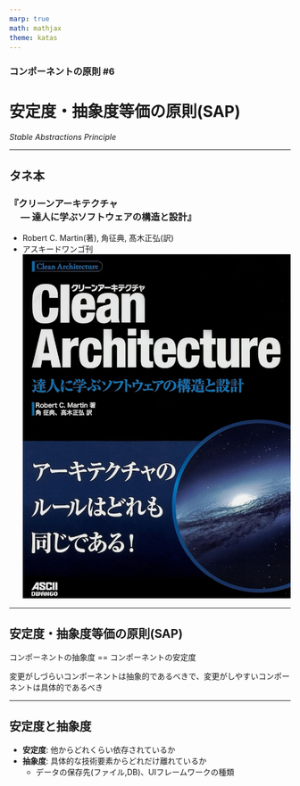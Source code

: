```yaml
---
marp: true
math: mathjax
theme: katas
---
```

<!-- 
size: 16:9
paginate: true
-->
<!-- header: 勉強会# ― エンジニアとしての解像度を高めるための勉強会-->

### コンポーネントの原則 #6

# 安定度・抽象度等価の原則(SAP)
_Stable Abstractions Principle_

---
## タネ本

### 『クリーンアーキテクチャ<br>　 ― 達人に学ぶソフトウェアの構造と設計』
* Robert C. Martin(著), 角征典, 髙木正弘(訳)
* アスキードワンゴ刊
![bg right:30% 90%](assets/07-cleanarchitecture.jpg)

---

## 安定度・抽象度等価の原則(SAP)

コンポーネントの抽象度 == コンポーネントの安定度

変更がしづらいコンポーネントは抽象的であるべきで、変更がしやすいコンポーネントは具体的であるべき

---

## 安定度と抽象度

* **安定度**: 他からどれくらい依存されているか
* **抽象度**: 具体的な技術要素からどれだけ離れているか
    * データの保存先(ファイル,DB)、UIフレームワークの種類

